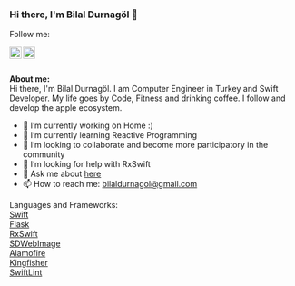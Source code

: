### Hi there, I'm Bilal Durnagöl 👋

Follow me: 

   <a href="https://twitter.com/bilaldurnagol">
  <img align="left" alt="Bilal Durnagöl | Twitter" width="21px" src="https://raw.githubusercontent.com/anuraghazra/anuraghazra/master/assets/twitter.svg"/>
</a>

   <a href="https://medium.com/@BilalDurnagol">
  <img align="left" alt="Bilal Durnagöl | Twitter" width="21px" src="https://miro.medium.com/max/1000/1*Ra88BZ-CSTovFS2ZSURBgg.png"/>
</a>



<br/>
<br/>
  
**About me:**
<br/>
Hi there, I'm Bilal Durnagöl. I am Computer Engineer in Turkey and Swift Developer. My life goes by Code, Fitness and drinking coffee. I follow and develop the apple ecosystem.

- 🔭 I’m currently working on Home :)
- 🌱 I’m currently learning Reactive Programming
- 👯 I’m looking to collaborate and become more participatory in the community
- 🤔 I’m looking for help with RxSwift
- 💬 Ask me about [here](https://github.com/bilaldurnagol/bilaldurnagol/issues)
- 📫 How to reach me: bilaldurnagol@gmail.com

Languages and Frameworks:
<br/>
<a href="https://github.com/apple/swift">Swift</a> <br/>
<a href="https://github.com/pallets/flask">Flask</a> <br/>
<a href="https://github.com/ReactiveX/RxSwift">RxSwift</a> <br/>
<a href="https://github.com/SDWebImage/SDWebImage">SDWebImage</a> <br/>
<a href="https://github.com/Alamofire/Alamofire">Alamofire</a> <br/>
<a href="https://github.com/onevcat/Kingfisher">Kingfisher</a> <br/>
<a href="https://github.com/realm/SwiftLint">SwiftLint</a> <br/>

